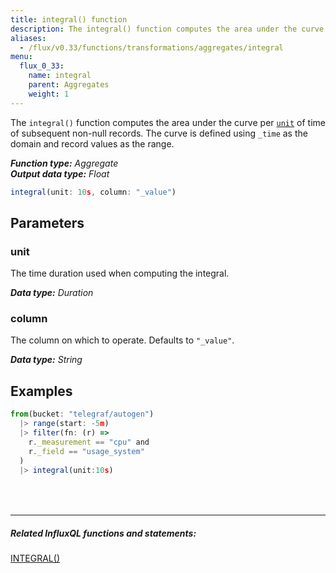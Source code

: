 ```yaml
---
title: integral() function
description: The integral() function computes the area under the curve per unit of time of subsequent non-null records.
aliases:
  - /flux/v0.33/functions/transformations/aggregates/integral
menu:
  flux_0_33:
    name: integral
    parent: Aggregates
    weight: 1
---
```


The `integral()` function computes the area under the curve per [`unit`](#unit) of time of subsequent non-null records.
The curve is defined using `_time` as the domain and record values as the range.

_**Function type:** Aggregate_  
_**Output data type:** Float_

```js
integral(unit: 10s, column: "_value")
```

## Parameters

### unit
The time duration used when computing the integral.

_**Data type:** Duration_

### column
The column on which to operate.
Defaults to `"_value"`.

_**Data type:** String_

## Examples
```js
from(bucket: "telegraf/autogen")
  |> range(start: -5m)
  |> filter(fn: (r) =>
    r._measurement == "cpu" and
    r._field == "usage_system"
  )
  |> integral(unit:10s)
```

<hr style="margin-top:4rem"/>

##### Related InfluxQL functions and statements:
[INTEGRAL()](/influxdb/latest/query_language/functions/#integral)
